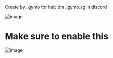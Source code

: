 Create by _gymo 
for help dm _gymo.sg in discord

![image](https://github.com/user-attachments/assets/b493693c-9513-48d4-9efb-851e2b676f10)

# Make sure to enable this 
![image](https://github.com/user-attachments/assets/2ea32b5a-24d3-427b-9422-fe7e6bbafd63)


